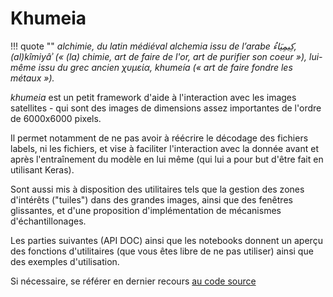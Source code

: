 # Khumeia

!!! quote ""
    *alchimie, du latin médiéval alchemia issu de l’arabe كِيمِيَاءُ, (al)kîmiyâʾ (« (la) chimie, art de faire de l'or, art de purifier son coeur »), lui-même issu du grec ancien χυμεία, khumeía (« art de faire fondre les métaux »).*

*khumeia* est un petit framework d'aide à l'interaction avec les images satellites - qui sont des images de dimensions assez importantes de l'ordre de 6000x6000 pixels.

Il permet notamment de ne pas avoir à réécrire le décodage des fichiers labels, ni les fichiers, et vise à faciliter l'interaction avec la donnée avant et après l'entraînement du modèle en lui même (qui lui a pour but d'être fait en utilisant Keras).

Sont aussi mis à disposition des utilitaires tels que la gestion des zones d'intérêts ("tuiles") dans des grandes images, ainsi que des fenêtres glissantes, et d'une proposition d'implémentation de mécanismes d'échantillonages.

Les parties suivantes (API DOC) ainsi que les notebooks donnent un aperçu des fonctions d'utilitaires (que vous êtes libre de ne pas utiliser) ainsi que des exemples d'utilisation.

Si nécessaire, se référer en dernier recours [au code source](https://github.com/fchouteau/isae-practical-deep-learning/tree/master/src)

